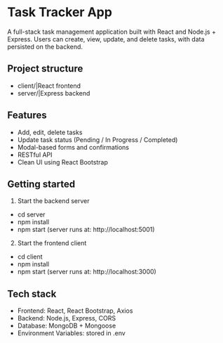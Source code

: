 # Task Tracker App

A full-stack task management application built with React and Node.js + Express. Users can create, view, update, and delete tasks, with data persisted on the backend.

## Project structure

- client/|React frontend
- server/|Express backend

## Features

- Add, edit, delete tasks
- Update task status (Pending / In Progress / Completed)
- Modal-based forms and confirmations
- RESTful API
- Clean UI using React Bootstrap

## Getting started

1. Start the backend server

  - cd server
  - npm install
  - npm start (server runs at: http://localhost:5001)

2. Start the frontend client

  - cd client
  - npm install
  - npm start (server runs at: http://localhost:3000)

## Tech stack

- Frontend: React, React Bootstrap, Axios
- Backend: Node.js, Express, CORS
- Database: MongoDB + Mongoose
- Environment Variables: stored in .env